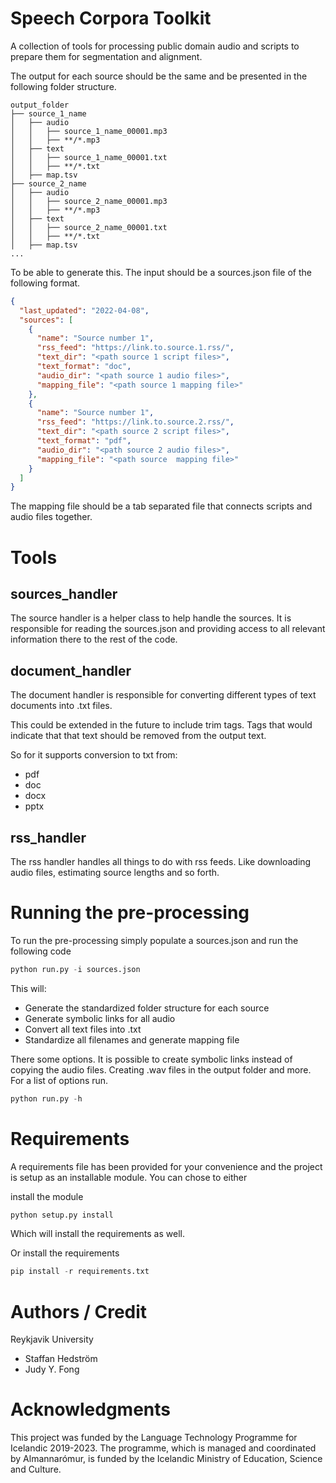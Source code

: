 # Speech Corpora Toolkit

A collection of tools for processing public domain audio and scripts to prepare them for segmentation and alignment.

The output for each source should be the same and be presented in the following folder structure.

```
output_folder
├── source_1_name
│   ├── audio
│   │   ├── source_1_name_00001.mp3
│   │   ├── **/*.mp3
│   ├── text
│   │   ├── source_1_name_00001.txt
│   │   ├── **/*.txt
│   ├── map.tsv
├── source_2_name
│   ├── audio
│   │   ├── source_2_name_00001.mp3
│   │   ├── **/*.mp3
│   ├── text
│   │   ├── source_2_name_00001.txt
│   │   ├── **/*.txt
│   ├── map.tsv
...
```

To be able to generate this. The input should be a sources.json file of the following format.

```json
{
  "last_updated": "2022-04-08",
  "sources": [
    {
      "name": "Source number 1",
      "rss_feed": "https://link.to.source.1.rss/",
      "text_dir": "<path source 1 script files>",
      "text_format": "doc",
      "audio_dir": "<path source 1 audio files>",
      "mapping_file": "<path source 1 mapping file>"
    },
    {
      "name": "Source number 1",
      "rss_feed": "https://link.to.source.2.rss/",
      "text_dir": "<path source 2 script files>",
      "text_format": "pdf",
      "audio_dir": "<path source 2 audio files>",
      "mapping_file": "<path source  mapping file>"
    }
  ]
}
```

The mapping file should be a tab separated file that connects scripts and audio files together.

# Tools

## sources_handler

The source handler is a helper class to help handle the sources. It is responsible for reading the sources.json and providing access to all relevant information there to the rest of the code.

## document_handler

The document handler is responsible for converting different types of text documents into .txt files.

This could be extended in the future to include trim tags. Tags that would indicate that that text should be removed from the output text.

So for it supports conversion to txt from:

- pdf
- doc
- docx
- pptx

## rss_handler

The rss handler handles all things to do with rss feeds. Like downloading audio files, estimating source lengths and so forth.

# Running the pre-processing

To run the pre-processing simply populate a sources.json and run the following code

```python
python run.py -i sources.json
```

This will:

- Generate the standardized folder structure for each source
- Generate symbolic links for all audio
- Convert all text files into .txt
- Standardize all filenames and generate mapping file

There some options. It is possible to create symbolic links instead of copying the audio files. Creating .wav files in the output folder and more. For a list of options run.

```python
python run.py -h
```

# Requirements

A requirements file has been provided for your convenience and the project is setup as an installable module. You can chose to either

install the module

```python
python setup.py install
```

Which will install the requirements as well.

Or install the requirements

```python
pip install -r requirements.txt
```

# Authors / Credit

Reykjavik University

- Staffan Hedström
- Judy Y. Fong

# Acknowledgments

This project was funded by the Language Technology Programme for Icelandic 2019-2023. The programme, which is managed and coordinated by Almannarómur, is funded by the Icelandic Ministry of Education, Science and Culture.

